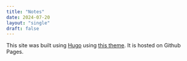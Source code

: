 ```yaml
---
title: "Notes"
date: 2024-07-20
layout: "single"
draft: false
---
```


This site was built using [Hugo](https://gohugo.io/) using [this theme](https://themes.gohugo.io/themes/soho/). It is hosted on Github Pages.